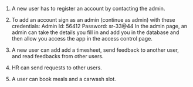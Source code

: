 1. A new user has to register an account by contacting the admin.

2. To add an account sign as an admin (continue as admin) with these credentials:
    Admin Id: 56412
    Password: sr-33@44
In the admin page, an admin can take the details you fill in and add you in the database and then allow you access the app in the access control page.

3. A new user can add add a timesheet, send feedback to another user, and read feedbacks from other users.

4. HR can send requests to other users.

5. A user can book meals and a carwash slot. 
